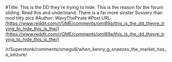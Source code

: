 #Title: This is the DD they're trying to hide. This is the reason for the forum sliding. Read this and understand. There is a far more sinster Sussery than mod titty pics
#Author: WavyThePirate
#Post URL: [https://www.reddit.com/r/GME/comments/oml89a/this_is_the_dd_theyre_trying_to_hide_this_is_the/](https://www.reddit.com/r/GME/comments/oml89a/this_is_the_dd_theyre_trying_to_hide_this_is_the/)


/r/Superstonk/comments/omegu8/when_kenny_g_sneezes_the_market_has_a_seizure/